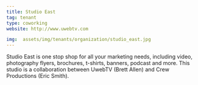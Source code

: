 ```yaml
---
title: Studio East
tag: tenant
type: coworking
website: http://www.uwebtv.com

img:  assets/img/tenants/organization/studio_east.jpg
---
```


Studio East is one stop shop for all your marketing needs, including video, photography
flyers, brochures, t-shirts, banners, podcast and more. This studio is a collaboration between UwebTV (Brett Allen) and Crew Productions (Eric Smith).
